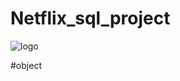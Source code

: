 # Netflix_sql_project
![logo](https://github.com/user-attachments/assets/b26641d3-e9fb-40bb-97dc-8d44612fea72)

#object
